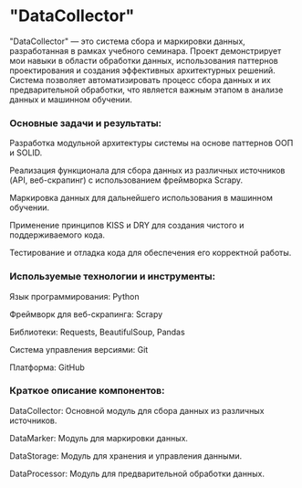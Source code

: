 # "DataCollector"

"DataCollector" — это система сбора и маркировки данных, разработанная в рамках учебного семинара. Проект демонстрирует мои навыки в области обработки данных, использования паттернов проектирования и создания эффективных архитектурных решений. Система позволяет автоматизировать процесс сбора данных и их предварительной обработки, что является важным этапом в анализе данных и машинном обучении.

### Основные задачи и результаты:

Разработка модульной архитектуры системы на основе паттернов ООП и SOLID.

Реализация функционала для сбора данных из различных источников (API, веб-скрапинг) с использованием фреймворка Scrapy.

Маркировка данных для дальнейшего использования в машинном обучении.

Применение принципов KISS и DRY для создания чистого и поддерживаемого кода.

Тестирование и отладка кода для обеспечения его корректной работы.

### Используемые технологии и инструменты:

Язык программирования: Python

Фреймворк для веб-скрапинга: Scrapy

Библиотеки: Requests, BeautifulSoup, Pandas

Система управления версиями: Git

Платформа: GitHub

### Краткое описание компонентов:

DataCollector: Основной модуль для сбора данных из различных источников.

DataMarker: Модуль для маркировки данных.

DataStorage: Модуль для хранения и управления данными.

DataProcessor: Модуль для предварительной обработки данных.
